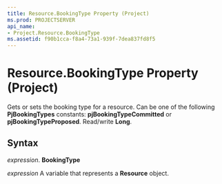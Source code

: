 ```yaml
---
title: Resource.BookingType Property (Project)
ms.prod: PROJECTSERVER
api_name:
- Project.Resource.BookingType
ms.assetid: f90b1cca-f8a4-73a1-939f-7dea837fd8f5
---
```



# Resource.BookingType Property (Project)

Gets or sets the booking type for a resource. Can be one of the following  **PjBookingTypes** constants: **pjBookingTypeCommitted** or **pjBookingTypeProposed**. Read/write **Long**.


## Syntax

 _expression_. **BookingType**

 _expression_ A variable that represents a **Resource** object.



